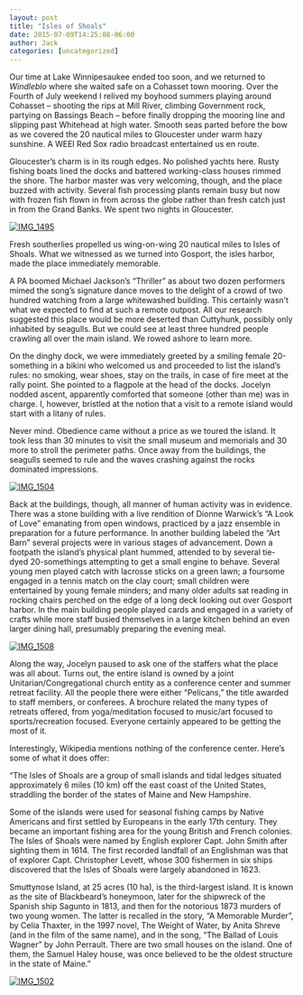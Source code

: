 ```yaml
---
layout: post
title: "Isles of Shoals"
date: 2015-07-09T14:25:08-06:00
author: Jack
categories: [uncategorized]
---
```


Our time at Lake Winnipesaukee ended too soon, and we returned to _Windleblo_ where she waited safe on a Cohasset town mooring. Over the Fourth of July weekend I relived my boyhood summers playing around Cohasset – shooting the rips at Mill River, climbing Government rock, partying on Bassings Beach – before finally dropping the mooring line and slipping past Whitehead at high water. Smooth seas parted before the bow as we covered the 20 nautical miles to Gloucester under warm hazy sunshine. A WEEI Red Sox radio broadcast entertained us en route.

Gloucester’s charm is in its rough edges. No polished yachts here. Rusty fishing boats lined the docks and battered working-class houses rimmed the shore. The harbor master was very welcoming, though, and the place buzzed with activity. Several fish processing plants remain busy but now with frozen fish flown in from across the globe rather than fresh catch just in from the Grand Banks. We spent two nights in Gloucester.

[![IMG_1495](http://windleblo.com/wp-content/uploads/2015/07/IMG_1495.jpg)](/wp-content/uploads/2015/07/IMG_1495.jpg)

Fresh southerlies propelled us wing-on-wing 20 nautical miles to Isles of Shoals. What we witnessed as we turned into Gosport, the isles harbor, made the place immediately memorable.

A PA boomed Michael Jackson’s “Thriller” as about two dozen performers mimed the song’s signature dance moves to the delight of a crowd of two hundred watching from a large whitewashed building. This certainly wasn’t what we expected to find at such a remote outpost. All our research suggested this place would be more deserted than Cuttyhunk, possibly only inhabited by seagulls. But we could see at least three hundred people crawling all over the main island. We rowed ashore to learn more.

On the dinghy dock, we were immediately greeted by a smiling female 20-something in a bikini who welcomed us and proceeded to list the island’s rules: no smoking, wear shoes, stay on the trails, in case of fire meet at the rally point. She pointed to a flagpole at the head of the docks. Jocelyn nodded ascent, apparently comforted that someone (other than me) was in charge. I, however, bristled at the notion that a visit to a remote island would start with a litany of rules.

Never mind. Obedience came without a price as we toured the island. It took less than 30 minutes to visit the small museum and memorials and 30 more to stroll the perimeter paths. Once away from the buildings, the seagulls seemed to rule and the waves crashing against the rocks dominated impressions.

[![IMG_1504](http://windleblo.com/wp-content/uploads/2015/07/IMG_1504.jpg)](/wp-content/uploads/2015/07/IMG_1504.jpg)

Back at the buildings, though, all manner of human activity was in evidence. There was a stone building with a live rendition of Dionne Warwick’s “A Look of Love” emanating from open windows, practiced by a jazz ensemble in preparation for a future performance. In another building labeled the “Art Barn” several projects were in various stages of advancement. Down a footpath the island’s physical plant hummed, attended to by several tie-dyed 20-somethings attempting to get a small engine to behave. Several young men played catch with lacrosse sticks on a green lawn; a foursome engaged in a tennis match on the clay court; small children were entertained by young female minders; and many older adults sat reading in rocking chairs perched on the edge of a long deck looking out over Gosport harbor. In the main building people played cards and engaged in a variety of crafts while more staff busied themselves in a large kitchen behind an even larger dining hall, presumably preparing the evening meal.

[![IMG_1508](http://windleblo.com/wp-content/uploads/2015/07/IMG_1508-e1436470249927.jpg)](/wp-content/uploads/2015/07/IMG_1508-e1436470249927.jpg)

Along the way, Jocelyn paused to ask one of the staffers what the place was all about. Turns out, the entire island is owned by a joint Unitarian/Congregational church entity as a conference center and summer retreat facility. All the people there were either “Pelicans,” the title awarded to staff members, or conferees. A brochure related the many types of retreats offered, from yoga/meditation focused to music/art focused to sports/recreation focused. Everyone certainly appeared to be getting the most of it.

Interestingly, Wikipedia mentions nothing of the conference center. Here’s some of what it does offer:

“The Isles of Shoals are a group of small islands and tidal ledges situated approximately 6 miles (10 km) off the east coast of the United States, straddling the border of the states of Maine and New Hampshire.

Some of the islands were used for seasonal fishing camps by Native Americans and first settled by Europeans in the early 17th century. They became an important fishing area for the young British and French colonies. The Isles of Shoals were named by English explorer Capt. John Smith after sighting them in 1614. The first recorded landfall of an Englishman was that of explorer Capt. Christopher Levett, whose 300 fishermen in six ships discovered that the Isles of Shoals were largely abandoned in 1623.

Smuttynose Island, at 25 acres (10 ha), is the third-largest island. It is known as the site of Blackbeard’s honeymoon, later for the shipwreck of the Spanish ship Sagunto in 1813, and then for the notorious 1873 murders of two young women. The latter is recalled in the story, “A Memorable Murder”, by Celia Thaxter, in the 1997 novel, The Weight of Water, by Anita Shreve (and in the film of the same name), and in the song, “The Ballad of Louis Wagner” by John Perrault. There are two small houses on the island. One of them, the Samuel Haley house, was once believed to be the oldest structure in the state of Maine.”

[![IMG_1502](http://windleblo.com/wp-content/uploads/2015/07/IMG_1502.jpg)](/wp-content/uploads/2015/07/IMG_1502.jpg)